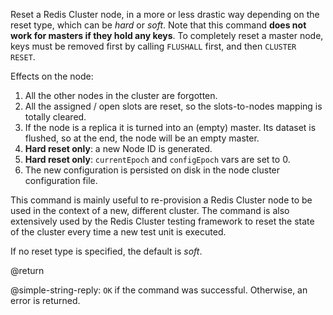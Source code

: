 Reset a Redis Cluster node, in a more or less drastic way depending on the reset type, which can be _hard_ or _soft_.
Note that this command **does not work for masters if they hold any keys**.
To completely reset a master node, keys must be removed first by calling `FLUSHALL` first,
and then `CLUSTER RESET`.

Effects on the node:

1. All the other nodes in the cluster are forgotten.
2. All the assigned / open slots are reset, so the slots-to-nodes mapping is totally cleared.
3. If the node is a replica it is turned into an (empty) master. Its dataset is flushed, so at the end, the node will be an empty master.
4. **Hard reset only**: a new Node ID is generated.
5. **Hard reset only**: `currentEpoch` and `configEpoch` vars are set to 0.
6. The new configuration is persisted on disk in the node cluster configuration file.

This command is mainly useful to re-provision a Redis Cluster node to be used in the context of a new, different cluster.
The command is also extensively used by the Redis Cluster testing framework to
reset the state of the cluster every time a new test unit is executed.

If no reset type is specified, the default is _soft_.

@return

@simple-string-reply: `OK` if the command was successful. Otherwise, an error is returned.
